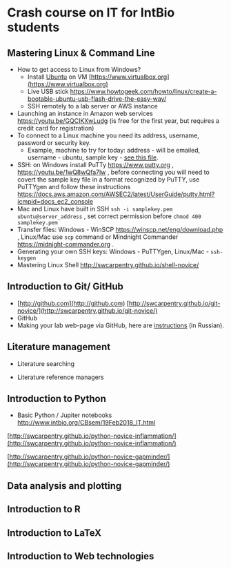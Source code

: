 # Crash course on IT for IntBio students

## Mastering Linux & Command Line
- How to get access to Linux from Windows?
  - Install [Ubuntu](https://www.ubuntu.com) on VM [https://www.virtualbox.org](https://www.virtualbox.org)
  - Live USB stick https://www.howtogeek.com/howto/linux/create-a-bootable-ubuntu-usb-flash-drive-the-easy-way/
  - SSH remotely to a lab server or AWS instance
- Launching an instance in Amazon web services https://youtu.be/GQCIKXwLudg (is free for the first year, but requires a credit card for registration)
- To connect to a Linux machine you need its address, username, password or security key.
  - Example, machine to try for today: address - will be emailed, username - ubuntu, sample key - [see this file](samplekey.pem).
- SSH: on Windows install PuTTy https://www.putty.org  , https://youtu.be/1wQ8wQfa7lw , before connecting you will need to covert the sample key file in a format recognized by PuTTY, use PuTTYgen and follow these instructions https://docs.aws.amazon.com/AWSEC2/latest/UserGuide/putty.html?icmpid=docs_ec2_console 
- Mac and Linux have built in SSH
``` ssh -i samplekey.pem ubuntu@server_address ``` , set correct permission before ```chmod 400 samplekey.pem```
- Transfer files: Windows - WinSCP https://winscp.net/eng/download.php , Linux/Mac use ```scp``` command or Mindnight Commander https://midnight-commander.org .
- Generating your own SSH keys: Windows - PuTTYgen, Linux/Mac - ```ssh-keygen```
- Mastering Linux Shell http://swcarpentry.github.io/shell-novice/

## Introduction to Git/ GitHub
- [http://github.com](http://github.com)
 [http://swcarpentry.github.io/git-novice/](http://swcarpentry.github.io/git-novice/)
 - GitHub
 - Making your lab web-page via GitHub, here are [instructions](gitpage_instr.md) (in Russian).

## Literature management
- Literature searching

- Literature reference managers

## Introduction to Python

- Basic Python / Jupiter notebooks http://www.intbio.org/CBsem/19Feb2018_IT.html

[http://swcarpentry.github.io/python-novice-inflammation/](http://swcarpentry.github.io/python-novice-inflammation/)

[http://swcarpentry.github.io/python-novice-gapminder/](http://swcarpentry.github.io/python-novice-gapminder/)

## Data analysis and plotting

## Introduction to R

## Introduction to  LaTeX

## Introduction to  Web technologies



